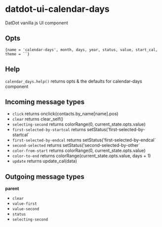 # datdot-ui-calendar-days
DatDot vanilla js UI component

Opts
---

`{name = 'calendar-days', month, days, year, status, value, start_cal, theme = ``}`

Help
---
`calendar_days.help()` returns opts & the defaults for calendar-days component


Incoming message types
---

- `click` returns onclick(contacts.by_name[name].pos)
- `clear` returns clear_self()
- `selecting-second` returns colorRange(0, current_state.opts.value)
- `first-selected-by-startcal` returns setStatus('first-selected-by-startcal`
- `first-selected-by-endcal` returns setStatus('first-selected-by-endcal`
- `second-selected` returns setStatus('second-selected-by-other`
- `color-from-start` returns colorRange(0, current_state.opts.value)
- `color-to-end` returns colorRange(current_state.opts.value, days + 1)
- `update` returns update_cal(data)


Outgoing message types
---

**parent**
- `clear`
- `value-first`
- `value-second`
- `status`
- `selecting-second`
